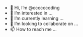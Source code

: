 - 👋 Hi, I’m @ccccccoding
- 👀 I’m interested in ...
- 🌱 I’m currently learning ...
- 💞️ I’m looking to collaborate on ...
- 📫 How to reach me ...

<!---
ccccccoding/ccccccoding is a ✨ special ✨ repository because its `README.md` (this file) appears on your GitHub profile.
You can click the Preview link to take a look at your changes.
--->
